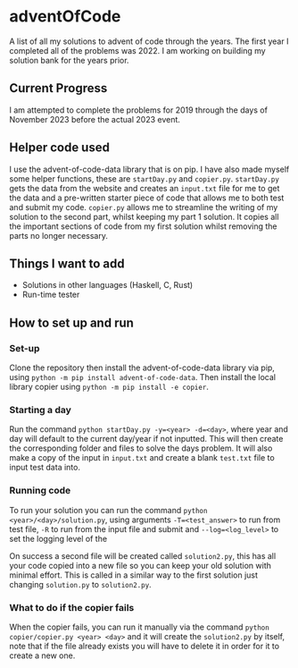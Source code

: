 # adventOfCode

A list of all my solutions to advent of code through the years. The first year I completed all of the problems was 2022. I am working on building my solution bank for the years prior.

## Current Progress

I am attempted to complete the problems for 2019 through the days of November 2023 before the actual 2023 event.

## Helper code used

I use the advent-of-code-data library that is on pip. I have also made myself some helper functions, these are `startDay.py` and `copier.py`. `startDay.py` gets the data from the website and creates an `input.txt` file for me to get the data and a pre-written starter piece of code that allows me to both test and submit my code. `copier.py` allows me to streamline the writing of my solution to the second part, whilst keeping my part 1 solution. It copies all the important sections of code from my first solution whilst removing the parts no longer necessary.

## Things I want to add

- Solutions in other languages (Haskell, C, Rust)
- Run-time tester

## How to set up and run

### Set-up

Clone the repository then install the advent-of-code-data library via pip, using `python -m pip install advent-of-code-data`. Then install the local library copier using `python -m pip install -e copier`.

### Starting a day

Run the command `python startDay.py -y=<year> -d=<day>`, where year and day will default to the current day/year if not inputted. This will then create the corresponding folder and files to solve the days problem. It will also make a copy of the input in `input.txt` and create a blank `test.txt` file to input test data into.

### Running code

To run your solution you can run the command `python <year>/<day>/solution.py`, using arguments `-T=<test_answer>` to run from test file, `-R` to run from the input file and submit and `--log=<log_level>` to set the logging level of the 

On success a second file will be created called `solution2.py`, this has all your code copied into a new file so you can keep your old solution with minimal effort. This is called in a similar way to the first solution just changing `solution.py` to `solution2.py`.

### What to do if the copier fails

When the copier fails, you can run it manually via the command `python copier/copier.py <year> <day>` and it will create the `solution2.py` by itself, note that if the file already exists you will have to delete it in order for it to create a new one.
